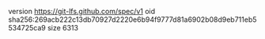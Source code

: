 version https://git-lfs.github.com/spec/v1
oid sha256:269acb222c13db70927d2220e6b94f9777d81a6902b08d9eb711eb5534725ca9
size 6313
